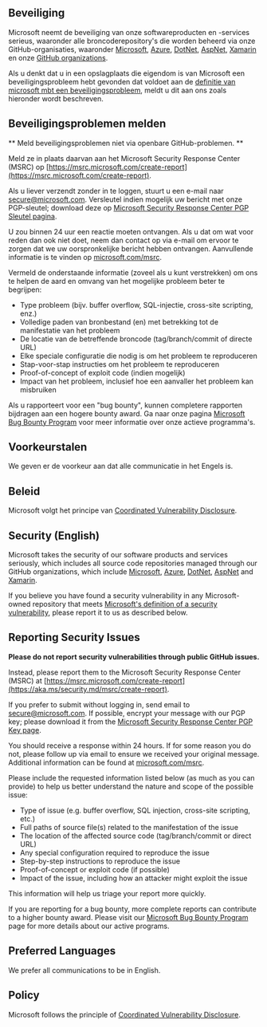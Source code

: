 <!-- BEGIN MICROSOFT SECURITY.MD V0.0.9 BLOCK -->

## Beveiliging

Microsoft neemt de beveiliging van onze softwareproducten en -services serieus, waaronder alle broncoderepository's die worden beheerd via onze GitHub-organisaties, waaronder [Microsoft](https://github.com/Microsoft), [Azure](https://github.com/Azure), [DotNet](https://github.com/dotnet), [AspNet](https://github.com/aspnet), [Xamarin](https://github.com/xamarin) en onze [GitHub organizations](https://opensource.microsoft.com/).

Als u denkt dat u in een opslagplaats die eigendom is van Microsoft een beveiligingsprobleem hebt gevonden dat voldoet aan de [definitie van microsoft mbt een beveiligingsprobleem](https://docs.microsoft.com/en-us/previous-versions/tn-archive/cc751383(v=technet.10)), meldt u dit aan ons zoals hieronder wordt beschreven.

## Beveiligingsproblemen melden
** Meld beveiligingsproblemen niet via openbare GitHub-problemen. **

Meld ze in plaats daarvan aan het Microsoft Security Response Center (MSRC) op [https://msrc.microsoft.com/create-report](https://msrc.microsoft.com/create-report).

Als u liever verzendt zonder in te loggen, stuurt u een e-mail naar [secure@microsoft.com](mailto:secure@microsoft.com). Versleutel indien mogelijk uw bericht met onze PGP-sleutel; download deze op [Microsoft Security Response Center PGP Sleutel pagina](https://www.microsoft.com/en-us/msrc/pgp-key-msrc).

U zou binnen 24 uur een reactie moeten ontvangen. Als u dat om wat voor reden dan ook niet doet, neem dan contact op via e-mail om ervoor te zorgen dat we uw oorspronkelijke bericht hebben ontvangen. Aanvullende informatie is te vinden op [microsoft.com/msrc](https://www.microsoft.com/msrc). 

Vermeld de onderstaande informatie (zoveel als u kunt verstrekken) om ons te helpen de aard en omvang van het mogelijke probleem beter te begrijpen:

  * Type probleem (bijv. buffer overflow, SQL-injectie, cross-site scripting, enz.)
  * Volledige paden van bronbestand (en) met betrekking tot de manifestatie van het probleem
  * De locatie van de betreffende broncode (tag/branch/commit of directe URL)
  * Elke speciale configuratie die nodig is om het probleem te reproduceren
  * Stap-voor-stap instructies om het probleem te reproduceren
  * Proof-of-concept of exploit code (indien mogelijk)
  * Impact van het probleem, inclusief hoe een aanvaller het probleem kan misbruiken

Als u rapporteert voor een "bug bounty", kunnen completere rapporten bijdragen aan een hogere bounty award. Ga naar onze pagina [Microsoft Bug Bounty Program](https://microsoft.com/msrc/bounty) voor meer informatie over onze actieve programma's.

## Voorkeurstalen

We geven er de voorkeur aan dat alle communicatie in het Engels is.

## Beleid

Microsoft volgt het principe van [Coordinated Vulnerability Disclosure](https://www.microsoft.com/en-us/msrc/cvd).


## Security  (English)

Microsoft takes the security of our software products and services seriously, which includes all source code repositories managed through our GitHub organizations, which include [Microsoft](https://github.com/Microsoft), [Azure](https://github.com/Azure), [DotNet](https://github.com/dotnet), [AspNet](https://github.com/aspnet) and [Xamarin](https://github.com/xamarin).

If you believe you have found a security vulnerability in any Microsoft-owned repository that meets [Microsoft's definition of a security vulnerability](https://aka.ms/security.md/definition), please report it to us as described below.

## Reporting Security Issues

**Please do not report security vulnerabilities through public GitHub issues.**

Instead, please report them to the Microsoft Security Response Center (MSRC) at [https://msrc.microsoft.com/create-report](https://aka.ms/security.md/msrc/create-report).

If you prefer to submit without logging in, send email to [secure@microsoft.com](mailto:secure@microsoft.com).  If possible, encrypt your message with our PGP key; please download it from the [Microsoft Security Response Center PGP Key page](https://aka.ms/security.md/msrc/pgp).

You should receive a response within 24 hours. If for some reason you do not, please follow up via email to ensure we received your original message. Additional information can be found at [microsoft.com/msrc](https://www.microsoft.com/msrc). 

Please include the requested information listed below (as much as you can provide) to help us better understand the nature and scope of the possible issue:

  * Type of issue (e.g. buffer overflow, SQL injection, cross-site scripting, etc.)
  * Full paths of source file(s) related to the manifestation of the issue
  * The location of the affected source code (tag/branch/commit or direct URL)
  * Any special configuration required to reproduce the issue
  * Step-by-step instructions to reproduce the issue
  * Proof-of-concept or exploit code (if possible)
  * Impact of the issue, including how an attacker might exploit the issue

This information will help us triage your report more quickly.

If you are reporting for a bug bounty, more complete reports can contribute to a higher bounty award. Please visit our [Microsoft Bug Bounty Program](https://aka.ms/security.md/msrc/bounty) page for more details about our active programs.

## Preferred Languages

We prefer all communications to be in English.

## Policy

Microsoft follows the principle of [Coordinated Vulnerability Disclosure](https://aka.ms/security.md/cvd).

<!-- END MICROSOFT SECURITY.MD BLOCK -->
